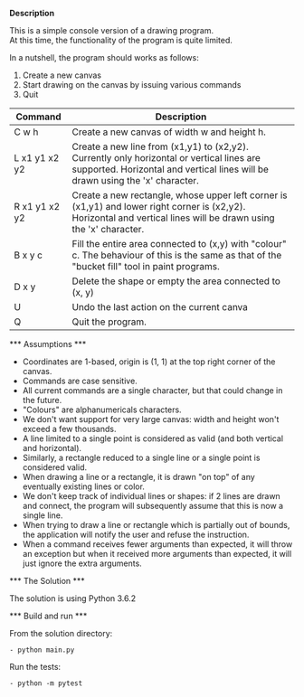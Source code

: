 __Description__

This is a simple console version of a drawing program.  
At this time, the functionality of the program is quite limited.  

In a nutshell, the program should works as follows:  
 1. Create a new canvas  
 2. Start drawing on the canvas by issuing various commands  
 3. Quit  


| Command 		  | Description
------------------|------------------------------------------------------------------------------
| C w h           | Create a new canvas of width w and height h.  
| L x1 y1 x2 y2   | Create a new line from (x1,y1) to (x2,y2). Currently only horizontal or vertical lines are supported. Horizontal and vertical lines will be drawn using the 'x' character.  
| R x1 y1 x2 y2   | Create a new rectangle, whose upper left corner is (x1,y1) and lower right corner is (x2,y2). Horizontal and vertical lines will be drawn using the 'x' character.  
| B x y c         | Fill the entire area connected to (x,y) with "colour" c. The behaviour of this is the same as that of the "bucket fill" tool in paint programs.
| D x y           | Delete the shape or empty the area connected to (x, y)
| U               | Undo the last action on the current canva
| Q               | Quit the program.  



 *** Assumptions ***

- Coordinates are 1-based, origin is (1, 1) at the top right corner of the canvas.
- Commands are case sensitive.
- All current commands are a single character, but that could change in the future.
- "Colours" are alphanumericals characters.
- We don't want support for very large canvas: width and height won't exceed a few thousands.
- A line limited to a single point is considered as valid (and both vertical and horizontal).
- Similarly, a rectangle reduced to a single line or a single point is considered valid.
- When drawing a line or a rectangle, it is drawn "on top" of any eventually existing lines or color.
- We don't keep track of individual lines or shapes: if 2 lines are drawn and connect, the program will subsequently assume that this is now a single line.
- When trying to draw a line or rectangle which is partially out of bounds, the application will notify the user and refuse the instruction.
- When a command receives fewer arguments than expected, it will throw an exception but when it received more arguments than expected, it will just ignore the extra arguments.


*** The Solution ***

The solution is using Python 3.6.2


*** Build and run ***

From the solution directory:

    - python main.py

Run the tests:

    - python -m pytest
